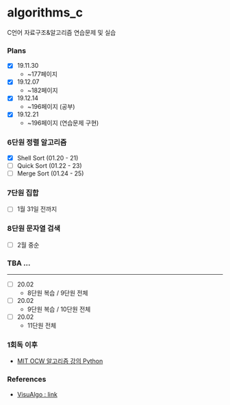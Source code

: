 # algorithms_c
C언어 자료구조&amp;알고리즘 연습문제 및 실습

### Plans 
- [X] 19.11.30  
  * ~177페이지 
- [X] 19.12.07  
  * ~182페이지 
- [X] 19.12.14  
  * ~196페이지 (공부)
- [X] 19.12.21  
  * ~196페이지 (연습문제 구현)
  
### 6단원 정렬 알고리즘 

- [X] Shell Sort (01.20 - 21)
- [ ] Quick Sort (01.22 - 23) 
- [ ] Merge Sort (01.24 - 25) 

### 7단원 집합   
- [ ] 1월 31일 전까지 

### 8단원 문자열 검색 
- [ ] 2월 중순

### TBA ... 
  
---
 
- [ ] 20.02  
  * 8단원 복습 / 9단원 전체 
- [ ] 20.02  
  * 9단원 복습 / 10단원 전체 
- [ ] 20.02  
  * 11단원 전체 

### 1회독 이후 
- [MIT OCW 알고리즘 강의 Python](https://www.edwith.org/introalgorithm/joinLectures/16685)

### References 
* [VisuAlgo : link](https://visualgo.net/ko)
